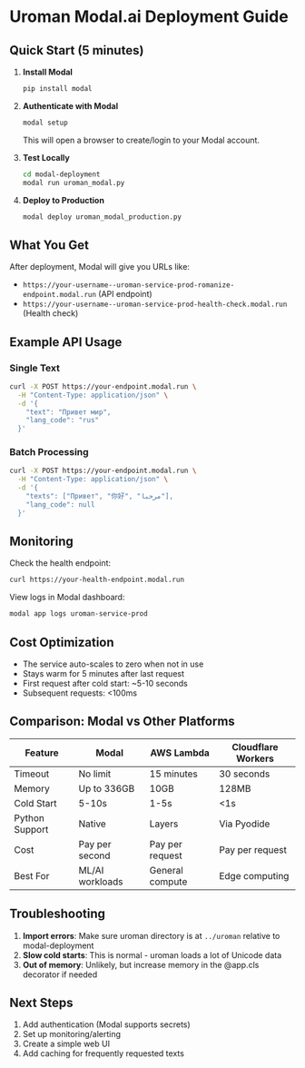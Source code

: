 # Uroman Modal.ai Deployment Guide

## Quick Start (5 minutes)

1. **Install Modal**
   ```bash
   pip install modal
   ```

2. **Authenticate with Modal**
   ```bash
   modal setup
   ```
   This will open a browser to create/login to your Modal account.

3. **Test Locally**
   ```bash
   cd modal-deployment
   modal run uroman_modal.py
   ```

4. **Deploy to Production**
   ```bash
   modal deploy uroman_modal_production.py
   ```

## What You Get

After deployment, Modal will give you URLs like:
- `https://your-username--uroman-service-prod-romanize-endpoint.modal.run` (API endpoint)
- `https://your-username--uroman-service-prod-health-check.modal.run` (Health check)

## Example API Usage

### Single Text
```bash
curl -X POST https://your-endpoint.modal.run \
  -H "Content-Type: application/json" \
  -d '{
    "text": "Привет мир",
    "lang_code": "rus"
  }'
```

### Batch Processing
```bash
curl -X POST https://your-endpoint.modal.run \
  -H "Content-Type: application/json" \
  -d '{
    "texts": ["Привет", "你好", "مرحبا"],
    "lang_code": null
  }'
```

## Monitoring

Check the health endpoint:
```bash
curl https://your-health-endpoint.modal.run
```

View logs in Modal dashboard:
```bash
modal app logs uroman-service-prod
```

## Cost Optimization

- The service auto-scales to zero when not in use
- Stays warm for 5 minutes after last request
- First request after cold start: ~5-10 seconds
- Subsequent requests: <100ms

## Comparison: Modal vs Other Platforms

| Feature | Modal | AWS Lambda | Cloudflare Workers |
|---------|-------|------------|-------------------|
| Timeout | No limit | 15 minutes | 30 seconds |
| Memory | Up to 336GB | 10GB | 128MB |
| Cold Start | 5-10s | 1-5s | <1s |
| Python Support | Native | Layers | Via Pyodide |
| Cost | Pay per second | Pay per request | Pay per request |
| Best For | ML/AI workloads | General compute | Edge computing |

## Troubleshooting

1. **Import errors**: Make sure uroman directory is at `../uroman` relative to modal-deployment
2. **Slow cold starts**: This is normal - uroman loads a lot of Unicode data
3. **Out of memory**: Unlikely, but increase memory in the @app.cls decorator if needed

## Next Steps

1. Add authentication (Modal supports secrets)
2. Set up monitoring/alerting
3. Create a simple web UI
4. Add caching for frequently requested texts

